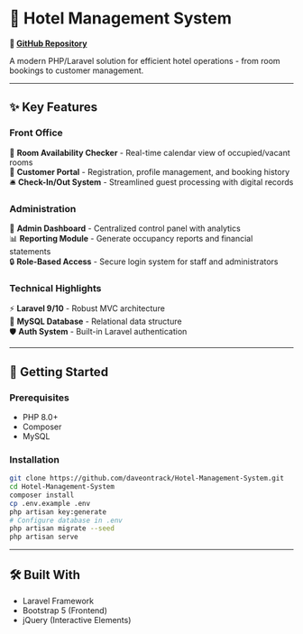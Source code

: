 # **🏨 Hotel Management System**  
**🔗 [GitHub Repository](https://github.com/daveontrack/Hotel-Management-System)**  

A modern PHP/Laravel solution for efficient hotel operations - from room bookings to customer management.  

---

## **✨ Key Features**  

### **Front Office**  
📅 **Room Availability Checker** - Real-time calendar view of occupied/vacant rooms  
👤 **Customer Portal** - Registration, profile management, and booking history  
🛎️ **Check-In/Out System** - Streamlined guest processing with digital records  

### **Administration**  
👔 **Admin Dashboard** - Centralized control panel with analytics  
📊 **Reporting Module** - Generate occupancy reports and financial statements  
🔒 **Role-Based Access** - Secure login system for staff and administrators  

### **Technical Highlights**  
⚡ **Laravel 9/10** - Robust MVC architecture  
💾 **MySQL Database** - Relational data structure  
🛡️ **Auth System** - Built-in Laravel authentication  

---

## **🚀 Getting Started**  

### **Prerequisites**  
- PHP 8.0+  
- Composer  
- MySQL  

### **Installation**  
```bash
git clone https://github.com/daveontrack/Hotel-Management-System.git
cd Hotel-Management-System
composer install
cp .env.example .env
php artisan key:generate
# Configure database in .env
php artisan migrate --seed
php artisan serve
```

---

## **🛠️ Built With**  
- Laravel Framework  
- Bootstrap 5 (Frontend)  
- jQuery (Interactive Elements)  

